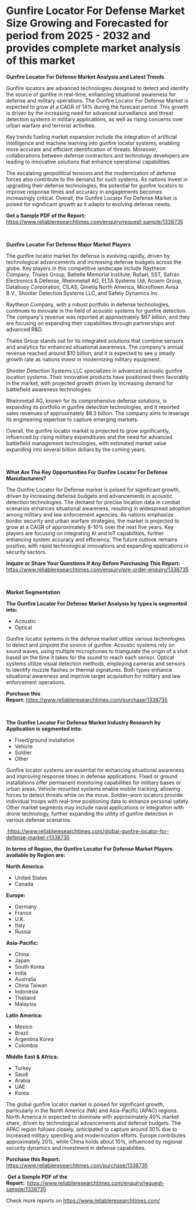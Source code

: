 <p><h1>Gunfire Locator For Defense Market Size Growing and Forecasted for period from 2025 - 2032 and provides complete market analysis of this market</h1></p><p><strong>Gunfire Locator For Defense Market Analysis and Latest Trends</strong></p>
<p><p>Gunfire locators are advanced technologies designed to detect and identify the source of gunfire in real-time, enhancing situational awareness for defense and military operations. The Gunfire Locator For Defense Market is expected to grow at a CAGR of 14% during the forecast period. This growth is driven by the increasing need for advanced surveillance and threat detection systems in military applications, as well as rising concerns over urban warfare and terrorist activities. </p><p>Key trends fueling market expansion include the integration of artificial intelligence and machine learning into gunfire locator systems, enabling more accurate and efficient identification of threats. Moreover, collaborations between defense contractors and technology developers are leading to innovative solutions that enhance operational capabilities. </p><p>The escalating geopolitical tensions and the modernization of defense forces also contribute to the demand for such systems. As nations invest in upgrading their defense technologies, the potential for gunfire locators to improve response times and accuracy in engagements becomes increasingly critical. Overall, the Gunfire Locator For Defense Market is poised for significant growth as it adapts to evolving defense needs.</p></p>
<p><strong>Get a Sample PDF of the Report:&nbsp;</strong> <a href="https://www.reliableresearchtimes.com/enquiry/request-sample/1338735?utm_campaign=2719&utm_medium=2&utm_source=Github&utm_content=ia&utm_term=27032025&utm_id=gunfire-locator-for-defense">https://www.reliableresearchtimes.com/enquiry/request-sample/1338735</a></p>
<p>&nbsp;</p>
<p><strong>Gunfire Locator For Defense Major Market Players</strong></p>
<p><p>The gunfire locator market for defense is evolving rapidly, driven by technological advancements and increasing defense budgets across the globe. Key players in this competitive landscape include Raytheon Company, Thales Group, Battelle Memorial Institute, Rafael, SST, Safran Electronics & Defense, Rheinmetall AG, ELTA Systems Ltd, Acoem Group, Databuoy Corporation, CILAS, Qinetiq North America, Microflown Avisa B.V., Shooter Detection Systems LLC, and Safety Dynamics Inc.</p><p>Raytheon Company, with a robust portfolio in defense technologies, continues to innovate in the field of acoustic systems for gunfire detection. The company's revenue was reported at approximately $67 billion, and they are focusing on expanding their capabilities through partnerships and advanced R&D.</p><p>Thales Group stands out for its integrated solutions that combine sensors and analytics for enhanced situational awareness. The company's annual revenue reached around $10 billion, and it is expected to see a steady growth rate as nations invest in modernizing military equipment.</p><p>Shooter Detection Systems LLC specializes in advanced acoustic gunfire location systems. Their innovative products have positioned them favorably in the market, with projected growth driven by increasing demand for battlefield awareness technologies.</p><p>Rheinmetall AG, known for its comprehensive defense solutions, is expanding its portfolio in gunfire detection technologies, and it reported sales revenues of approximately $6.3 billion. The company aims to leverage its engineering expertise to capture emerging markets.</p><p>Overall, the gunfire locator market is projected to grow significantly, influenced by rising military expenditures and the need for advanced battlefield management technologies, with estimated market value expanding into several billion dollars by the coming years.</p></p>
<p>&nbsp;</p>
<p><strong>What Are The Key Opportunities For Gunfire Locator For Defense Manufacturers?</strong></p>
<p><p>The Gunfire Locator for Defense market is poised for significant growth, driven by increasing defense budgets and advancements in acoustic detection technologies. The demand for precise location data in combat scenarios enhances situational awareness, resulting in widespread adoption among military and law enforcement agencies. As nations emphasize border security and urban warfare strategies, the market is projected to grow at a CAGR of approximately 8-10% over the next five years. Key players are focusing on integrating AI and IoT capabilities, further enhancing system accuracy and efficiency. The future outlook remains positive, with rapid technological innovations and expanding applications in security sectors.</p></p>
<p><strong>Inquire or Share Your Questions If Any Before Purchasing This Report:</strong> <a href="https://www.reliableresearchtimes.com/enquiry/pre-order-enquiry/1338735?utm_campaign=2719&utm_medium=2&utm_source=Github&utm_content=ia&utm_term=27032025&utm_id=gunfire-locator-for-defense">https://www.reliableresearchtimes.com/enquiry/pre-order-enquiry/1338735</a></p>
<p>&nbsp;</p>
<p><strong>Market Segmentation</strong></p>
<p><strong>The Gunfire Locator For Defense Market Analysis by types is segmented into:</strong></p>
<p><ul><li>Acoustic</li><li>Optical</li></ul></p>
<p><p>Gunfire locator systems in the defense market utilize various technologies to detect and pinpoint the source of gunfire. Acoustic systems rely on sound waves, using multiple microphones to triangulate the origin of a shot based on the time it takes for the sound to reach each sensor. Optical systems utilize visual detection methods, employing cameras and sensors to identify muzzle flashes or thermal signatures. Both types enhance situational awareness and improve target acquisition for military and law enforcement operations.</p></p>
<p><strong>Purchase this Report:&nbsp;</strong><a href="https://www.reliableresearchtimes.com/purchase/1338735?utm_campaign=2719&utm_medium=2&utm_source=Github&utm_content=ia&utm_term=27032025&utm_id=gunfire-locator-for-defense">https://www.reliableresearchtimes.com/purchase/1338735</a></p>
<p>&nbsp;</p>
<p><strong>The Gunfire Locator For Defense Market Industry Research by Application is segmented into:</strong></p>
<p><ul><li>Fixed/ground installation</li><li>Vehicle</li><li>Soldier</li><li>Other</li></ul></p>
<p><p>Gunfire locator systems are essential for enhancing situational awareness and improving response times in defense applications. Fixed or ground installations offer permanent monitoring capabilities for military bases or urban areas. Vehicle-mounted systems enable mobile tracking, allowing forces to detect threats while on the move. Soldier-worn locators provide individual troops with real-time positioning data to enhance personal safety. Other market segments may include naval applications or integration with drone technology, further expanding the utility of gunfire detection in various defense scenarios.</p></p>
<p><a href="https://www.reliableresearchtimes.com/global-gunfire-locator-for-defense-market-r1338735?utm_campaign=2719&utm_medium=2&utm_source=Github&utm_content=ia&utm_term=27032025&utm_id=gunfire-locator-for-defense">&nbsp;https://www.reliableresearchtimes.com/global-gunfire-locator-for-defense-market-r1338735</a></p>
<p><strong>In terms of Region, the Gunfire Locator For Defense Market Players available by Region are:</strong></p>
<p>
    <p> <strong> North America: </strong>
        <ul>
            <li>United States</li>
            <li>Canada</li>
        </ul>
        </p> 
    <p> <strong> Europe: </strong>
        <ul>
            <li>Germany</li>
            <li>France</li>
            <li>U.K.</li>
            <li>Italy</li>
            <li>Russia</li>
        </ul>
        </p> 
    <p> <strong> Asia-Pacific: </strong>
        <ul>
            <li>China</li>
            <li>Japan</li>
            <li>South Korea</li>
            <li>India</li>
            <li>Australia</li>
            <li>China Taiwan</li>
            <li>Indonesia</li>
            <li>Thailand</li>
            <li>Malaysia</li>
        </ul>
        </p> 
    <p> <strong> Latin America: </strong>
        <ul>
            <li>Mexico</li>
            <li>Brazil</li>
            <li>Argentina Korea</li>
            <li>Colombia</li>
        </ul>
        </p> 
    <p> <strong> Middle East & Africa: </strong>
        <ul>
            <li>Turkey</li>
            <li>Saudi</li>
            <li>Arabia</li>
            <li>UAE</li>
            <li>Korea</li>
        </ul>
    </p>
    </p>
<p><p>The global gunfire locator market is poised for significant growth, particularly in the North America (NA) and Asia-Pacific (APAC) regions. North America is expected to dominate with approximately 40% market share, driven by technological advancements and defense budgets. The APAC region follows closely, anticipated to capture around 30% due to increased military spending and modernization efforts. Europe contributes approximately 20%, while China holds about 10%, influenced by regional security dynamics and investment in defense capabilities.</p></p>
<p><strong>Purchase this Report: </strong><a href="https://www.reliableresearchtimes.com/purchase/1338735?utm_campaign=2719&utm_medium=2&utm_source=Github&utm_content=ia&utm_term=27032025&utm_id=gunfire-locator-for-defense">https://www.reliableresearchtimes.com/purchase/1338735</a></p>
<p>&nbsp;<strong>Get a Sample PDF of the Report:&nbsp;&nbsp;</strong><a href="https://www.reliableresearchtimes.com/enquiry/request-sample/1338735?utm_campaign=2719&utm_medium=2&utm_source=Github&utm_content=ia&utm_term=27032025&utm_id=gunfire-locator-for-defense">https://www.reliableresearchtimes.com/enquiry/request-sample/1338735</a></p>
<p><strong></strong></p>
<p>Check more reports on <a href="https://www.reliableresearchtimes.com/?utm_campaign=2719&utm_medium=2&utm_source=Github&utm_content=ia&utm_term=27032025&utm_id=gunfire-locator-for-defense">https://www.reliableresearchtimes.com/</a></p>